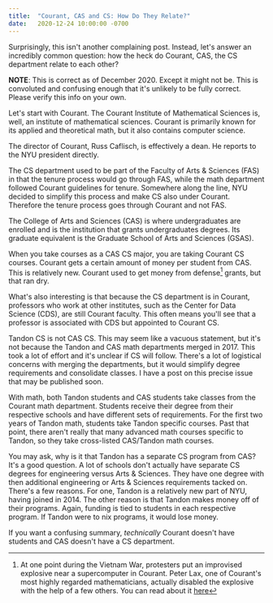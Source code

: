 ```yaml
---
title:  "Courant, CAS and CS: How Do They Relate?"
date:   2020-12-24 10:00:00 -0700
---
```



Surprisingly, this isn't another complaining post. Instead, let's
answer an incredibly common question: how the heck do Courant, CAS,
the CS department relate to each other?

**NOTE**: This is correct as of December 2020. Except it might not
be. This is convoluted and confusing enough that it's unlikely to be
fully correct. Please verify this info on your own.

Let's start with Courant. The Courant Institute of Mathematical
Sciences is, well, an institute of mathematical sciences. Courant is
primarily known for its applied and theoretical math, but it also
contains computer science.

<div style="display: none"> In the same way the McDonalds menu technically contains salads. </div>

The director of Courant, Russ Caflisch, is effectively a dean. He
reports to the NYU president directly.

The CS department used to be part of the Faculty of Arts & Sciences
(FAS) in that the tenure process would go through FAS, while the math
department followed Courant guidelines for tenure. Somewhere along the
line, NYU decided to simplify this process and make CS also under
Courant. Therefore the tenure process goes through Courant and not
FAS.

The College of Arts and Sciences (CAS) is where undergraduates are
enrolled and is the institution that grants undergraduates
degrees. Its graduate equivalent is the Graduate School of Arts and
Sciences (GSAS).

When you take courses as a CAS CS major, you are taking Courant CS
courses. Courant gets a certain amount of money per student from
CAS. This is relatively new. Courant used to get money from defense[^1]
grants, but that ran dry.

[^1]: At one point during the Vietnam War, protesters put an
    improvised explosive near a supercomputer in Courant. Peter Lax,
    one of Courant's most highly regarded mathematicians, actually
    disabled the explosive with the help of a few others. You can read
    about it
    [here](https://www.nytimes.com/2015/12/07/nyregion/the-mathematicians-who-ended-the-kidnapping-of-an-nyu-computer.html)


What's also interesting is that because the CS department is in
Courant, professors who work at other institutes, such as the Center
for Data Science (CDS), are still Courant faculty. This often means
you'll see that a professor is associated with CDS but appointed to
Courant CS.

Tandon CS is not CAS CS. This may seem like a vacuous statement, but
it's not because the Tandon and CAS math departments merged
in 2017. This took a lot of effort and it's unclear if CS will
follow. There's a lot of logistical concerns with merging the
departments, but it would simplify degree requirements and consolidate
classes. I have a post on this precise issue that may be published
soon.

With math, both Tandon students and CAS students take classes from the
Courant math department. Students receive their degree from their
respective schools and have different sets of requirements. For the
first two years of Tandon math, students take Tandon specific
courses. Past that point, there aren't really that many advanced math
courses specific to Tandon, so they take cross-listed CAS/Tandon math
courses.

You may ask, why is it that Tandon has a separate CS program from CAS?
It's a good question. A lot of schools don't actually have separate CS
degrees for engineering versus Arts & Sciences. They have one degree
with then additional engineering or Arts & Sciences requirements
tacked on. There's a few reasons. For one, Tandon is a relatively new
part of NYU, having joined in 2014. The other reason is that Tandon
makes money off of their programs. Again, funding is tied to students
in each respective program. If Tandon were to nix programs, it would
lose money.

If you want a confusing summary, *technically* Courant doesn't have
students and CAS doesn't have a CS department.
